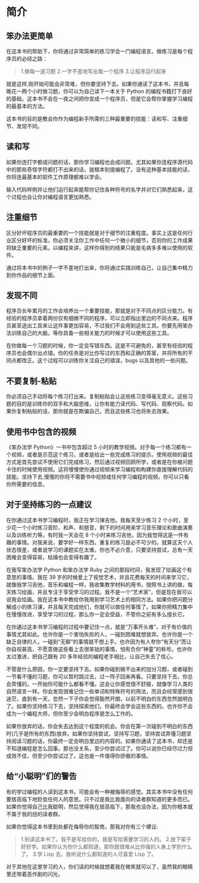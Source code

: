 # 简介

## 笨办法更简单

在这本书的帮助下，你将通过非常简单的练习学会一门编程语言。做练习是每个程序员的必经之路：

> 1.做每一道习题
> 2.一字不差地写出每一个程序
> 3.让程序运行起来

就是这样,刚开始可能会非常难，但你要坚持下去。如果你通读了这本书，并且每晚花一两个小时做习题，你可以为自己读下一本关于 Python 的编程书籍打下良好的基础。这本书不会在一夜之间把你变成一个程序员，但是它会帮你掌握学习编程的最基本的方法。

这本书的目的是教会你作为编程新手所需的三种最重要的技能：读和写、注重细节、发现不同。

## 读和写

如果你连打字都成问题的话，那你学习编程也会成问题。尤其如果你连程序源代码中的那些奇怪字符都打不出来的话，就根本别提编程了。没有这种基本技能的话，你将连最基本的软件工作原理都难以学会。

输入代码样例并让他们运行起来能帮你记住各种符号的名字并对它们熟悉起来，这个过程也会让你对编程语言更加熟悉。

## 注重细节

区分好坏程序员的最重要的一个技能就是对于细节的注重程度。事实上这是任何行业区分好坏的标准。你必须关注你工作中任何一个微小的细节，否则你的工作成果将缺乏重要的元素。以编程来讲，这样你得到的结果只能是毛病多多难以使用的软件。

通过将本书中的例子一字不差地打出来，你将通过实践训练自己，让自己集中精力到你作品的细节上面。

## 发现不同

程序员长年累月的工作会培养出一个重要技能，那就是对于不同点的区分能力。有经验的程序员拿着两份仅有细微不同的程序，可以立即指出里边的不同点来。程序员甚至造出工具来让这件事更加容易，不过我们不会用到这些工具。你要先用笨办法训练自己的大脑，等你具备一些相关能力的时候才可以使用这些工具。

在你做每一个习题的时候，你一定会写错东西。这是不可避免的，甚至有经验的程序员也会偶尔出点错。你的任务是对比你写过的东西和正确的答案，并将所有的不同点都改正。这个过程可以训练你关注自己的错误，bugs 以及其他的一些问题。

## 不要复制-粘贴

你必须自己手动将每个练习打出来。复制粘贴会让这些练习变得毫无意义。这些习题的目的是训练你的双手和大脑思维，让你有能力读代码、写代码、观察代码。如果你复制粘贴的话，那你就是在欺骗自己，而且这些练习也将失去效果。

## 使用书中包含的视频

《笨办法学 Python》一书中包含超过 5 小时的教学视频。对于每一个练习都有一个视频，或者是示范这个练习，或者是给出一些完成练习的提示。使用视频的最佳方式是首先尝试不使用它们完成练习，然后通过视频回顾所学，或者是在你被问题卡住的时候使用视频。这将慢慢使你通过视频来学习编程和构建你直接理解代码的技能。坚持下去,慢慢的你将不需要书中视频或任何学习编程的视频。你可以只看你所需要的信息。

## 对于坚持练习的一点建议

在你通过这本书学习编程时，我正在学习弹吉他。我每天至少练习 2 个小时，至少花一个小时练习音阶、和声、和琶音，剩下的时间用来学习音乐理论和歌曲演奏以及训练听力等。有时我一天会花 8 个小时来练习吉他，因为我觉得这是一件有趣的事情。对我来说，要学好一样东西，重复的练习是必不可少的。就算这天个人状态很差，或者说学习的课题实在太难，你也不必介意，只要坚持尝试，总有一天困难会变得容易，枯燥也会变得有趣了。

在我写笨办法学 Python 和笨办法学 Ruby 之间的那段时间，我发现了绘画这个有意思的事情。我在 39 岁的时候爱上了视觉艺术，并且花费每天的时间来学习它，就像我学习吉他，音乐和编程一样。我收集教学材料的用书，按照书上讲的做，每天练习绘画，并且专注于享受学习的过程。我不是一个“艺术家”，但是现在我可以说我会绘画。我在这本书中教给你我用到学习艺术上的相同方法。如果你把问题分解成小的练习课，并且每天完成他们，你就可以做任何事情了。如果你把精力集中在慢慢改进，享受学习的过程，那么你一定会受益，不管你之前有多么擅长它。

在你通过这本书学习编程的过程中要记住一点，就是“万事开头难”，对于有价值的事情尤其如此。也许你是一个害怕失败的人，一碰到困难就想放弃。也许你是一个缺乏自律的人，一碰到“无聊”的事情就不想上手。也许因为有人夸你“有天分”而让你自视甚高，不愿意做这些看上去很笨拙的事情，怕有负你”神童”的称号。也许你太过激进，把自己跟有 20 多年经验的编程老手相比，让自己失去了信心。

不管是什么原因，你一定要坚持下去。如果你碰到做不出来的加分习题，或者碰到一节看不懂的习题，你可以暂时跳过去，过一阵子回来再看。只要坚持下去，你总会弄懂的。一开始你可能什么都看不懂。这会让你感觉很不舒服，就像学习人类的自然语言一样。你会发现很难记住一些单词和特殊符号的用法，而且会经常感到很迷茫，直到有一天，忽然一下子你会觉得豁然开朗，以前不明白的东西忽然就明白了。如果你坚持练习下去，坚持探索他们，你最终会学会这些东西的。也许你不会成为一个编程大师，但你至少会明白程序是怎么工作的。

如果你放弃的话，你会失去达到这个程度的机会。你会在第一次碰到不明白的东西时(几乎是所有的东西)放弃。如果你坚持尝试，坚持写习题，坚持尝试弄懂习题坚持阅读习题的话，你最终一定会明白里边的内容的。如果你通读了这本书，却还是不知道编程是怎么回事。那也没关系，至少你尝试过了。你可以说你已经尽过力但成效不佳，但至少你尝试过了。这也是一件值得你骄傲的事情。

## 给“小聪明”们的警告

有的学过编程的人读到这本书，可能会有一种被侮辱的感觉。其实本书中没有任何要居高临下地贬低任何人的意思。只不过是我比我面向的读者群知道的更多而已。如果你觉得自己比我聪明，然后觉得我在居高临下，那我也没办法，因为你根本就不属于我的目的读者群。

如果你觉得这本书里到处都在侮辱你的智商，那我对你有三个建议:

> 1.别读这本书了。我不是写给你的，我是写给需要学习的人的。
> 2.放下架子好好学。如果你认为你什么都知道，那你就很难从比你强的人身上学到什么了。
> 3.学 Lisp 去。我听说什么都知道的人可喜爱 Lisp 了。

对于其他在这里学习的人，你们读的时候就想着我在微笑就可以了，虽然我的眼睛里还带着恶作剧的闪光。